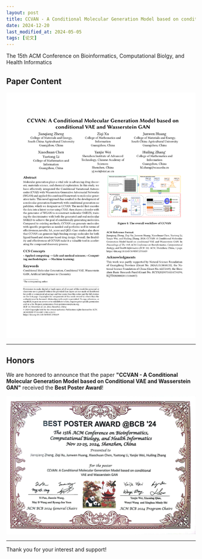 ```yaml
---
layout: post
title: CCVAN - A Conditional Molecular Generation Model based on conditional VAE and Wasserstein GAN
date: 2024-12-20
last_modified_at: 2024-05-05
tags: [论文]
---
```

The 15th ACM Conference on Bioinformatics, Computational Biolgy, and Health Informatics

## Paper Content
![CCVAN Paper Screenshot](/CCVAN.png)

---

## Honors
We are honored to announce that the paper **"CCVAN - A Conditional Molecular Generation Model based on Conditional VAE and Wasserstein GAN"** received the **Best Poster Award**!

![Best Poster Award Certificate](/BestPoster.jpg)

---

Thank you for your interest and support!
